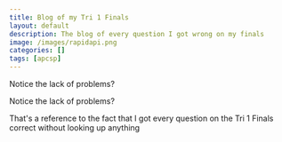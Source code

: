 ```yaml
---
title: Blog of my Tri 1 Finals
layout: default
description: The blog of every question I got wrong on my finals
image: /images/rapidapi.png
categories: []
tags: [apcsp]
---
```

Notice the lack of problems?















































Notice the lack of problems?















































That's a reference to the fact that I got every question on the Tri 1 Finals correct without looking up anything